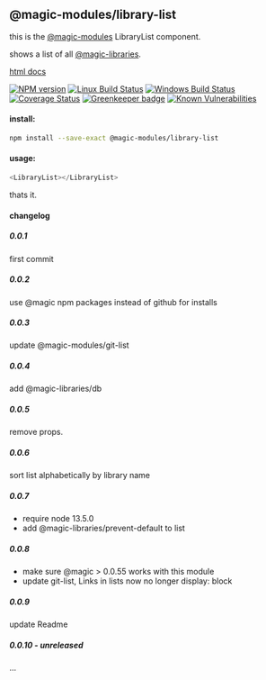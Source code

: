 ## @magic-modules/library-list

this is the [@magic-modules](https://github.com/magic-modules/)
LibraryList component.

shows a list of all [@magic-libraries](https://github.com/magic-libraries/).

[html docs](https://magic-modules.github.io/library-list/)

[![NPM version][npm-image]][npm-url]
[![Linux Build Status][travis-image]][travis-url]
[![Windows Build Status][appveyor-image]][appveyor-url]
[![Coverage Status][coveralls-image]][coveralls-url]
[![Greenkeeper badge][greenkeeper-image]][greenkeeper-url]
[![Known Vulnerabilities][snyk-image]][snyk-url]

[npm-image]: https://img.shields.io/npm/v/@magic-modules/library-list.svg
[npm-url]: https://www.npmjs.com/package/@magic-modules/library-list
[travis-image]: https://img.shields.io/travis/com/magic-modules/library-list/master
[travis-url]: https://travis-ci.com/magic-modules/library-list
[appveyor-image]: https://img.shields.io/appveyor/ci/magicmodules/library-list/master.svg
[appveyor-url]: https://ci.appveyor.com/project/magicmodules/library-list/branch/master
[coveralls-image]: https://coveralls.io/repos/github/magic-modules/library-list/badge.svg
[coveralls-url]: https://coveralls.io/github/magic-modules/library-list
[greenkeeper-image]: https://badges.greenkeeper.io/magic-modules/library-list.svg
[greenkeeper-url]: https://badges.greenkeeper.io/magic-modules/library-list.svg
[snyk-image]: https://snyk.io/test/github/magic-modules/library-list/badge.svg
[snyk-url]: https://snyk.io/test/github/magic-modules/library-list

#### install:
```bash
npm install --save-exact @magic-modules/library-list
```

#### usage:
```javascript
<LibraryList></LibraryList>
```

thats it.

#### changelog

##### 0.0.1
first commit

##### 0.0.2
use @magic npm packages instead of github for installs

##### 0.0.3
update @magic-modules/git-list

##### 0.0.4
add @magic-libraries/db

##### 0.0.5
remove props.

##### 0.0.6
sort list alphabetically by library name

##### 0.0.7
* require node 13.5.0
* add @magic-libraries/prevent-default to list

##### 0.0.8
* make sure @magic > 0.0.55 works with this module
* update git-list, Links in lists now no longer display: block

##### 0.0.9
update Readme

##### 0.0.10 - unreleased
...
